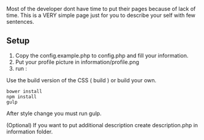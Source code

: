 Most of the developer dont have time to put their pages because of lack of time.
This is a VERY simple page just for you to describe your self with few sentences.

## Setup 
1. Copy the config.example.php to config.php and fill your information.
2. Put your profile picture in information/profile.png
3. run :


Use the build version of the CSS ( build ) or build your own.

```
bower install
npm install
gulp
```

After style change you must run gulp.

(Optional) If you want to put additional description create description.php in information folder.
